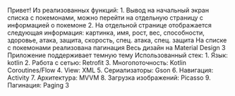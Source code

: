 Привет!
Из реализованных функций:
    1.	Вывод на начальный экран списка c покемонами, можно перейти на отдельную страницу с информацией о покемоне
    2.	На отдельной странице отображается следующая информация: картинка, имя, рост, вес, способности, здоровье, атака, защита, скорость, спец. атака, спец. защита
На списке с покемонами реализована пагинация 
Весь дизайн на Material Design 3 
Приложение поддерживает темную тему
Использованный стек:
    1.	Язык: kotlin
    2.	Работа с сетью: Retrofit
    3.	Многопоточность: Kotlin Coroutines/Flow
    4.	View: XML
    5.	Сериализаторы: Gson
    6.	Навигация: Activity
    7.	Архитектура: MVVM
    8.	Загрузка изображений: Picasso
    9.	Пагинация: Paging 3
